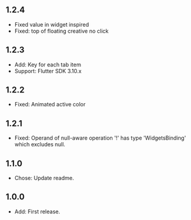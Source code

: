 ## 1.2.4
* Fixed value in widget inspired
* Fixed: top of floating creative no click

## 1.2.3
* Add: Key for each tab item
* Support: Flutter SDK 3.10.x

## 1.2.2
* Fixed: Animated active color

## 1.2.1
* Fixed: Operand of null-aware operation '!' has type 'WidgetsBinding' which excludes null.

## 1.1.0

* Chose: Update readme.

## 1.0.0

* Add: First release.
